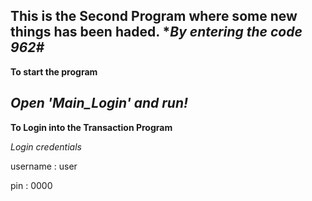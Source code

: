 **This is the Second Program where some new things has been haded.**
**By entering the code *962#**
----------

**To start the program**

*Open 'Main_Login' and run!*
----------



**To Login into the Transaction Program**


*Login credentials*

username : user

pin : 0000




